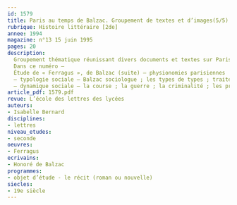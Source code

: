 ```yaml
---
id: 1579
title: Paris au temps de Balzac. Groupement de textes et d’images(5/5) 
rubrique: Histoire littéraire [2de]
annee: 1994
magazine: n°13 15 juin 1995
pages: 20
description: 
  Groupement thématique réunissant divers documents et textes sur Paris au temps de Balzac – une gravure de Bertall extraite de « L’Illustration » ; un extrait de « Mademoiselle Mimi Pinson, profil de grisette », de Musset (commentaire composé) ; plusieurs explications de texte de « Ferragus », de Balzac ; résumé d’un court article de P.-J. Stahl, « Du monde à Paris », paru dans le recueil collectif « Le Diable à Paris ».
  Dans ce numéro – 
  Étude de « Ferragus », de Balzac (suite) – physionomies parisiennes
  – typologie sociale – Balzac sociologue ; les types de types ; traitement romanesque du type
  – dynamique sociale – la course ; la guerre ; la criminalité ; les productions matérielles
article_pdf: 1579.pdf
revue: L’école des lettres des lycées
auteurs:
- Isabelle Bernard
disciplines:
- lettres
niveau_etudes:
- seconde
oeuvres:
- Ferragus
ecrivains:
- Honoré de Balzac
programmes:
- objet d’étude - le récit (roman ou nouvelle)
siecles:
- 19e siècle
---
```

